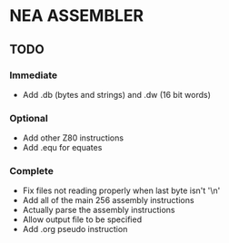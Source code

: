 # NEA ASSEMBLER

## TODO

### Immediate
 - Add .db (bytes and strings) and .dw (16 bit words)

### Optional
 - Add other Z80 instructions
 - Add .equ for equates

### Complete
 - Fix files not reading properly when last byte isn't '\n'
 - Add all of the main 256 assembly instructions
 - Actually parse the assembly instructions
 - Allow output file to be specified
 - Add .org pseudo instruction